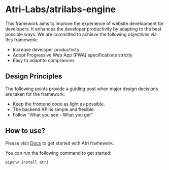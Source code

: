 # Atri-Labs/atrilabs-engine

This framework aims to improve the experience of website development for developers. It enhances the developer productivity by adapting to the best possible ways. We are committed to achieve the following objectives via this framework:

- Increase developer productivity
- Adopt Progressive Web App (PWA) specifications strictly
- Easy to adapt to compliances

## Design Principles

The following points provide a guiding post when major design decisions are taken for the framework:

- Keep the frontend code as light as possible.
- The backend API is simple and flexible.
- Follow "What you see - What you get".

## How to use?

Please visit [Docs](https://docs.atrilabs.com/category/getting-started) to get started with Atri framework.

You can run the following command to get started:

```
pipenv install atri
```
